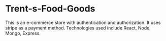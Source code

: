 # Trent-s-Food-Goods
This is an e-commerce store with authentication and authorization. It uses stripe as a payment method. Technologies used include React, Node, Mongo, Express.
